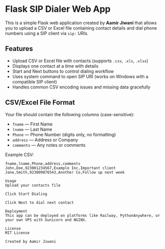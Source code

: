 # Flask SIP Dialer Web App

This is a simple Flask web application created by **Aamir Jiwani** that allows you to upload a CSV or Excel file containing contact details and dial phone numbers using a SIP client via `sip:` URIs.

## Features
- Upload CSV or Excel file with contacts (supports `.csv`, `.xls`, `.xlsx`)
- Displays one contact at a time with details
- Start and Next buttons to control dialing workflow
- Uses system command to open SIP URI (works on Windows with a compatible SIP client)
- Handles common CSV encoding issues and missing data gracefully

## CSV/Excel File Format

Your file should contain the following columns (case-sensitive):
- `fname` — First Name
- `lname` — Last Name
- `Phone` — Phone Number (digits only, no formatting)
- `address` — Address or Company
- `comments` — Any notes or comments

Example CSV:

```csv
fname,lname,Phone,address,comments
John,Doe,923001234567,Example Inc,Important client
Jane,Smith,923009876543,Another Co,Follow up next week

Usage
Upload your contacts file

Click Start Dialing

Click Next to dial next contact

Deployment
This app can be deployed on platforms like Railway, PythonAnywhere, or your own VPS with Gunicorn and NGINX.

License
MIT License

Created by Aamir Jiwani
